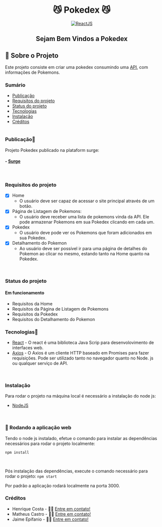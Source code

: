<h1 align="center">
😼 Pokedex 😼
</h1>
<p align="center">
<a href="https://reactjs.org/">
  <img alt="ReactJS" src="https://img.shields.io/static/v1?color=blue&label=React&message=JS&?style=plastic&logo=React">
</a>
</p>
<h2 align="center">
  Sejam Bem Vindos a Pokedex
</h2>

## 🚀 Sobre o Projeto

Este projeto consiste em criar uma pokedex consumindo uma [API](pokeapi.co), com informações de Pokemons.

### Sumário

  - [Publicação](#publicação)
  - [Requisitos do projeto](#requisitos-do-projeto)
  - [Status do projeto](#status-do-projeto)
  - [Tecnologias](#tecnologias)  
  - [Instalação](#instalação)
  - [Créditos](#créditos)
<br/><br/>
###  Publicação🎨

Projeto Pokedex publicado na plataform surge:

#### - [Surge](http://romantic-cobweb.surge.sh/)
<br/>

### Requisitos do projeto

- [X] Home
    - O usuário deve ser capaz de acessar o site principal através de um botão.
- [X] Página de Listagem de Pokemons:
    - O usuário deve receber uma lista de pokemons vinda da API. Ele pode armazenar Pokemons em sua Pokedex clicando em cada um.    
- [x] Pokedex
    - O usuário deve pode ver os Pokemons que foram adicionados em sua Pokedex.
- [X] Detalhamento do Pokemon
    - Ao usuário deve ser possível ir para uma página de detalhes do Pokemon ao clicar no mesmo, estando tanto na Home quanto na Pokedex.    
<br/>

### Status do projeto

#### Em funcionamento
- Requisitos da Home
- Requisitos da Página de Listagem de Pokemons
- Requisitos da Pokedex 
- Requisitos do Detalhamento do Pokemon

### Tecnologias🔨

  - [React](https://pt-br.reactjs.org/)  - O react é uma biblioteca Java Scrip para desenvolovimento de interfaces web.
  - [Axios](https://axios-http.com/) - O Axios é um cliente HTTP baseado em Promises para fazer requisições. Pode ser utilizado tanto no navegador quanto no Node. js ou qualquer serviço de API.
  <br/>
  
### Instalação

Para rodar o projeto na máquina local é necessário a instalação do node js:
- [NodeJS](https://nodejs.org/en/download/)
<br/>

### 🧭 Rodando a aplicação web
Tendo o node js instalado, efetue o comando para instalar as dependências necessários para rodar o projeto localmente:
```
npm install 
```
<br/>

Pós instalação das dependências, execute o comando necessário para rodar o projeto:
`npm start`
<br/>

Por padrão a aplicação rodará localmente na porta 3000.
<br/>

### Créditos

* Henrique Costa - 👋🏽 [Entre em contato!](https://www.linkedin.com/in/heinrickcostta/)
* Matheus Castro - 👋🏽 [Entre em contato!](https://www.linkedin.com/in/matheuscastro77/)
* Jaime Epifanio - 👋🏽 [Entre em contato!](https://www.linkedin.com/in/jaime-epifanio/)

[nodejs]: https://nodejs.org/
[express]: https://expressjs.com/
[uuidv4]: https://www.npmjs.com/package/uuidv4
[nodemon]: https://www.npmjs.com/package/nodemon
[rs]: https://rocketseat.com.br
[license]: https://opensource.org/licenses/MIT
[postgres]: https://www.postgresql.org/
[multer]: https://www.npmjs.com/package/multer
[reactjs]: https://reactjs.org/
[axios]: https://www.npmjs.com/package/axios
[babel]: https://babeljs.io/
[webpack]: https://webpack.js.org/
[rs]: https://rocketseat.com.br
[license]: https://opensource.org/licenses/MIT
[typescript]: https://www.typescriptlang.org/





